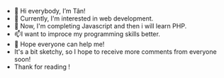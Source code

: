 - 👋 Hi everybody, I’m Tân!
- 👀 Currently, I'm interested in web development.
- 🌱 Now, I'm completing Javascript and then i will learn PHP.
- 📫I want to improce my programming skills better.
- 💞️ Hope everyone can help me!
- It's a bit sketchy, so I hope to receive more comments from everyone soon!
- Thank for reading !
<!---
nvt15011996/nvt15011996 is a ✨ special ✨ repository because its `README.md` (this file) appears on your GitHub profile.
You can click the Preview link to take a look at your changes.
--->
